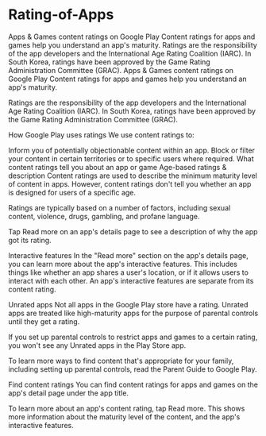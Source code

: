 # Rating-of-Apps
Apps &amp; Games content ratings on Google Play Content ratings for apps and games help you understand an app's maturity.  Ratings are the responsibility of the app developers and the International Age Rating Coalition (IARC). In South Korea, ratings have been approved by the Game Rating Administration Committee (GRAC).
Apps & Games content ratings on Google Play
Content ratings for apps and games help you understand an app's maturity.

Ratings are the responsibility of the app developers and the International Age Rating Coalition (IARC). In South Korea, ratings have been approved by the Game Rating Administration Committee (GRAC).

How Google Play uses ratings
We use content ratings to:

Inform you of potentially objectionable content within an app.
Block or filter your content in certain territories or to specific users where required.
What content ratings tell you about an app or game
Age-based ratings & description
Content ratings are used to describe the minimum maturity level of content in apps. However, content ratings don't tell you whether an app is designed for users of a specific age.

Ratings are typically based on a number of factors, including sexual content, violence, drugs, gambling, and profane language.

Tap Read more on an app's details page to see a description of why the app got its rating.

Interactive features
In the "Read more" section on the app's details page, you can learn more about the app's interactive features. This includes things like whether an app shares a user's location, or if it allows users to interact with each other. An app's interactive features are separate from its content rating.

Unrated apps
Not all apps in the Google Play store have a rating. Unrated apps are treated like high-maturity apps for the purpose of parental controls until they get a rating.

If you set up parental controls to restrict apps and games to a certain rating, you won't see any Unrated apps in the Play Store app.

To learn more ways to find content that's appropriate for your family, including setting up parental controls, read the Parent Guide to Google Play. 

Find content ratings
You can find content ratings for apps and games on the app's detail page under the app title.

To learn more about an app's content rating, tap Read more. This shows more information about the maturity level of the content, and the app's interactive features.
